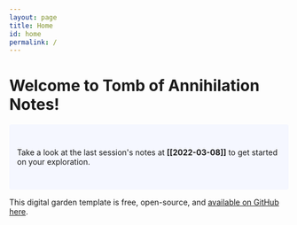 ```yaml
---
layout: page
title: Home
id: home
permalink: /
---
```


# Welcome to Tomb of Annihilation Notes!

<p style="padding: 3em 1em; background: #f5f7ff; border-radius: 4px;">
  Take a look at the last session's notes at <span style="font-weight: bold">[[2022-03-08]]</span> to get started on your exploration.
</p>

This digital garden template is free, open-source, and [available on GitHub here](https://github.com/maximevaillancourt/digital-garden-jekyll-template).

<style>
  .wrapper {
    max-width: 46em;
  }
</style>
